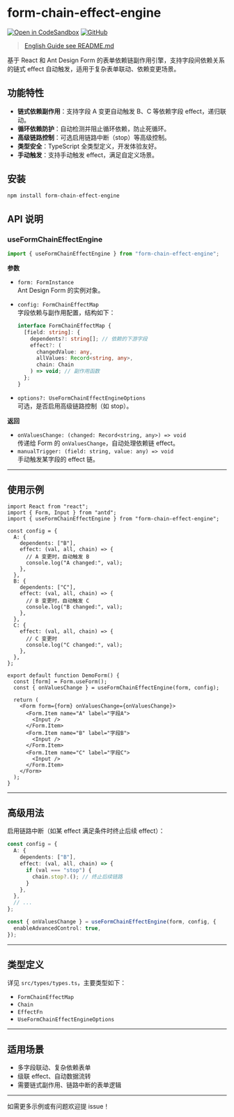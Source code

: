 # form-chain-effect-engine

[![Open in CodeSandbox](https://img.shields.io/badge/CodeSandbox-Demo-blue?logo=codesandbox)](https://codesandbox.io/s/new)
[![GitHub](https://img.shields.io/badge/GitHub-Repo-black?logo=github)](https://github.com/your-username/form-chain-effect-engine)

> [English Guide see README.md](./README.md)

基于 React 和 Ant Design Form 的表单依赖链副作用引擎，支持字段间依赖关系的链式 effect 自动触发，适用于复杂表单联动、依赖变更场景。

## 功能特性

- **链式依赖副作用**：支持字段 A 变更自动触发 B、C 等依赖字段 effect，递归联动。
- **循环依赖防护**：自动检测并阻止循环依赖，防止死循环。
- **高级链路控制**：可选启用链路中断（stop）等高级控制。
- **类型安全**：TypeScript 全类型定义，开发体验友好。
- **手动触发**：支持手动触发 effect，满足自定义场景。

## 安装

```bash
npm install form-chain-effect-engine
```

## API 说明

### useFormChainEffectEngine

```ts
import { useFormChainEffectEngine } from "form-chain-effect-engine";
```

**参数**

- `form: FormInstance`  
  Ant Design Form 的实例对象。
- `config: FormChainEffectMap`  
  字段依赖与副作用配置，结构如下：

  ```ts
  interface FormChainEffectMap {
    [field: string]: {
      dependents?: string[]; // 依赖的下游字段
      effect?: (
        changedValue: any,
        allValues: Record<string, any>,
        chain: Chain
      ) => void; // 副作用函数
    };
  }
  ```

- `options?: UseFormChainEffectEngineOptions`  
  可选，是否启用高级链路控制（如 stop）。

**返回**

- `onValuesChange: (changed: Record<string, any>) => void`  
  传递给 Form 的 `onValuesChange`，自动处理依赖链 effect。
- `manualTrigger: (field: string, value: any) => void`  
  手动触发某字段的 effect 链。

---

## 使用示例

```tsx
import React from "react";
import { Form, Input } from "antd";
import { useFormChainEffectEngine } from "form-chain-effect-engine";

const config = {
  A: {
    dependents: ["B"],
    effect: (val, all, chain) => {
      // A 变更时，自动触发 B
      console.log("A changed:", val);
    },
  },
  B: {
    dependents: ["C"],
    effect: (val, all, chain) => {
      // B 变更时，自动触发 C
      console.log("B changed:", val);
    },
  },
  C: {
    effect: (val, all, chain) => {
      // C 变更时
      console.log("C changed:", val);
    },
  },
};

export default function DemoForm() {
  const [form] = Form.useForm();
  const { onValuesChange } = useFormChainEffectEngine(form, config);

  return (
    <Form form={form} onValuesChange={onValuesChange}>
      <Form.Item name="A" label="字段A">
        <Input />
      </Form.Item>
      <Form.Item name="B" label="字段B">
        <Input />
      </Form.Item>
      <Form.Item name="C" label="字段C">
        <Input />
      </Form.Item>
    </Form>
  );
}
```

---

## 高级用法

启用链路中断（如某 effect 满足条件时终止后续 effect）：

```ts
const config = {
  A: {
    dependents: ["B"],
    effect: (val, all, chain) => {
      if (val === "stop") {
        chain.stop?.(); // 终止后续链路
      }
    },
  },
  // ...
};

const { onValuesChange } = useFormChainEffectEngine(form, config, {
  enableAdvancedControl: true,
});
```

---

## 类型定义

详见 `src/types/types.ts`，主要类型如下：

- `FormChainEffectMap`
- `Chain`
- `EffectFn`
- `UseFormChainEffectEngineOptions`

---

## 适用场景

- 多字段联动、复杂依赖表单
- 级联 effect、自动数据流转
- 需要链式副作用、链路中断的表单逻辑

---

如需更多示例或有问题欢迎提 issue！
